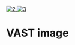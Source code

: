 [2]: <https://ghcr-badge.egpl.dev/nmfs-opensci/container-images%2Fpy-rocket-geospatial/latest_tag?color=%2344cc11&ignore=&label=version&trim=>
[3]: <https://ghcr-badge.egpl.dev/nmfs-opensci/container-images/vast//size>

[![2] ![3]](https://github.com/nmfs-opensci/container-images/pkgs/container/vast)


# VAST image

<!-- https://ghcr-badge.egpl.dev/ -->
